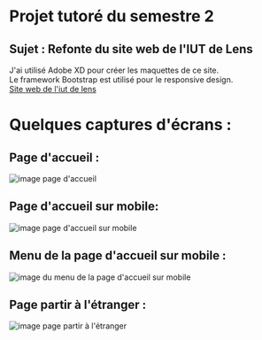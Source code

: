 # Projet tutoré du semestre 2
## Sujet : Refonte du site web de l'IUT de Lens

J'ai utilisé Adobe XD pour créer les maquettes de ce site.  
Le framework Bootstrap est utilisé pour le responsive design.   
[Site web de l'iut de lens](http://www.iut-lens.univ-artois.fr/)  

# Quelques captures d'écrans :

## Page d'accueil :  
![image page d'accueil](https://github.com/TheDarkMonster62/projet-tutore-s1/blob/master/screenshots/accueil/IUT%20De%20Lens%20-%20Accueil%20.png)  

## Page d'accueil sur mobile:
![image page d'accueil sur mobile](https://github.com/TheDarkMonster62/projet-tutore-s1/blob/master/screenshots/accueil/IUT%20De%20Lens%20-%20Accueil%20-%20Mobile.png)  

## Menu de la page d'accueil sur mobile : 

![image du menu de la page d'accueil sur mobile](https://github.com/TheDarkMonster62/projet-tutore-s1/blob/master/screenshots/accueil/IUT%20De%20Lens%20-%20Accueil%20-%20Mobile%20MENU.png)
## Page partir à l'étranger :
![image page partir à l'étranger](https://github.com/TheDarkMonster62/projet-tutore-s1/blob/master/screenshots/partir-a-l-etranger/IUT%20De%20Lens%20-%20Partir%20%C3%A0%20l'%C3%A9tranger%20.png)
